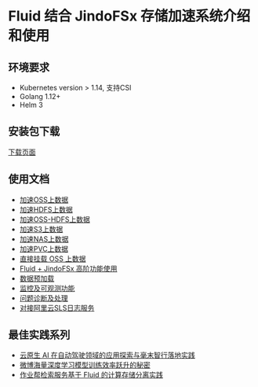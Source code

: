 # Fluid 结合 JindoFSx 存储加速系统介绍和使用

## 环境要求
* Kubernetes version > 1.14, 支持CSI
* Golang 1.12+
* Helm 3

## 安装包下载
[下载页面](jindo_fluid_download.md)

## 使用文档
* [加速OSS上数据](jindo_fluid_oss_ufs_example.md)
* [加速HDFS上数据](jindo_fluid_hdfs_ufs_example.md)
* [加速OSS-HDFS上数据](jindo_fluid_oss_hdfs_ufs_example.md)
* [加速S3上数据](jindo_fluid_s3_ufs_example.md)
* [加速NAS上数据](jindo_fluid_nas_ufs_example.md)
* [加速PVC上数据](jindo_fluid_pvc_ufs_example.md)
* [直接挂载 OSS 上数据](jindo_fluid_oss_fuse_example.md)
* [Fluid + JindoFSx 高阶功能使用](jindo_fluid_ways_to_use.md)
* [数据预加载](jindo_fluid_dataload.md)
* [监控及可观测功能](jindo_fluid_monitor_metric.md)
* [问题诊断及处理](jindo_fluid_question.md)
* [对接阿里云SLS日志服务](jindo_fluid_aliyun_sls_example.md)

## 最佳实践系列
* [云原生 AI 在自动驾驶领域的应用探索与毫末智行落地实践](https://www.infoq.cn/article/YkTwXpZGaE86E29MdVo2)
* [微博海量深度学习模型训练效率跃升的秘密](https://www.infoq.cn/article/FClx4Cco6b1jomi6UZSy)
* [作业帮检索服务基于 Fluid 的计算存储分离实践](https://www.infoq.cn/article/W65RcTI8AUhmoHVLkzWo)
  